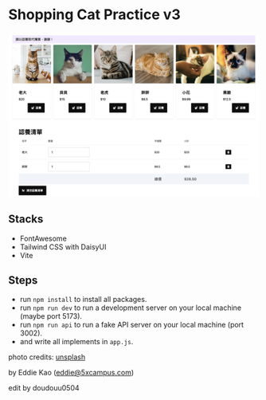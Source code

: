 # Shopping Cat Practice v3

![Screen Shot](./public/screenshots/screenshot.webp)

## Stacks

- FontAwesome
- Tailwind CSS with DaisyUI
- Vite

## Steps

- run `npm install` to install all packages.
- run `npm run dev` to run a development server on your local machine (maybe port 5173).
- run `npm run api` to run a fake API server on your local machine (port 3002).
- and write all implements in `app.js`.

photo credits: [unsplash](https://unsplash.com/)

by Eddie Kao (eddie@5xcampus.com)

edit by doudouu0504
